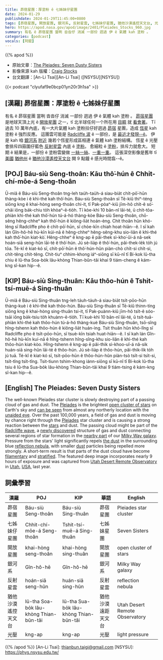```yaml
---
title: 昴宿星團：厚塗粉 ê 七姊妹仔星團
date: 2024-01-29
publishdate: 2024-01-29T11:45:00+0800
tags: [昴宿星團, 開放星團, 銀河系, 反射星雲, 七姊妹仔星團, 猶他沙漠遙控天文台, 光壓]
hero: https://apod.nasa.gov/apod/image/2401/Pleiades_Stocks_960.jpg
summary: 有名 ê 昴宿星團 當咧 沓沓仔 消滅 一部份 迵過 伊 ê 氣體 kah 塗粉 。
categories: [podcast]
vocals: [阿錕]
---
```


{{% apod %}}

- 原始文章：[The Pleiades: Seven Dusty Sisters](https://apod.nasa.gov/apod/ap240129.html)
- 影像來源 kah 版權：[Craig Stocks](https://www.craigstocksarts.com/resume.html)
- 台文翻譯：[An-Li Tsai][An-Li Tsai] ([NSYSU][NSYSU])

{{< podcast "clyufaf9e0bcp01yn20r3h1sa" >}}

## [漢羅] 昴宿星團：厚塗粉 ê 七姊妹仔星團
有名 ê 昴宿星團 當咧 沓沓仔 消滅 一部份 迵過 伊 ê 氣體 kah 塗粉 。
[昴宿星團][Pleiades 1] 是地球天頂上光 ê [開放星團][open cluster of stars] 之一，tī 北半球任何一个所在用 [目睭][unaided eye] 就 [看會著][can be seen]。
Tī 過去 10 萬年內底，有一大片氣體 kah 塗粉拄仔好迵過 [昴宿][Pleiades 2] 星團，造成 [恆星][stars] kah 塗粉 ê 強烈反應。
這團雲可能是 [Radcliffe 波][Radcliffe wave] ê 一部份，是 [最近才發現--ê][newly discovered]。
伊是 kah 咱 [銀河系][Milky Way galaxy] [附近][nearby part] 幾若个恆星形成區相連 ê 氣體 kah 塗粉結構。
恆星 ê 光壓會排斥四箍圍仔藍色 [反射星雲][reflection nebula] 內底 ê [塗粉][the dust]。
愈細粒 ê [塗粉][dust]，排斥力就愈大。
短期 ê 結果是，一部份 ê 塗粉雲變做 [一絲一絲][filamentary]、[一重一重][stratified]。
這張深空影像是舊年 tī [美國][USA] [猶他州][Utah] ê [猶他沙漠遙控天文台][Utah Desert Remote Observatory] 開 9 點鐘 ê 感光時間翕--ê。

## [POJ] Báu-siù Seng-thoân: Kāu thô͘-hún ê Chhit-chí-mōe-á Seng-thoân
Ū-miâ ê Báu-siù Seng-thoân tng-leh tau̍h-tau̍h-á siau-bia̍t chi̍t-pō͘-hūn thàng-kòe i ê khì-thé kah thô͘-hún.
Báu-siù Seng-thoân sī Tē-kiû thiⁿ-téng siōng kng ê khai-hòng seng-thoân chi-it, tī Pak-pòaⁿ-kiû jīm-hô chi̍t-ê só͘-chāi iōng ba̍k-chiu to̍h khòaⁿ-ē-tio̍h.
Tī kòe-khì 10 bān-nî lāi-té, ū chi̍t-tōa-phiàn khì-thé kah thô͘-hún tú-á-hó thàng-kòe Báu-siù Seng-thoân, chō-sêng hêng-chheⁿ kah thô͘-hún ê kiông-lia̍t hoán-èng.
Chit thoân hûn khó-lêng sī Radcliffe pho ê chi̍t-pō͘-hūn, sī chòe-kīn chiah hoat-hiān--ê.
I sī kah lán Gîn-hô-hē hù-kīn kúi-nā ê hêng-chheⁿ hêng-sêng-khu sio-liân ê khì-thé kah thô͘-hún kiat-kò͘.
Hêng-chheⁿ ê kng-ap ē pâi-thek sì-kho͘-ûi-á nâ-sek hoán-siā seng-hûn lāi-té ê thô͘-hún.
Jú sè-lia̍p ê thô͘-hún, pâi-thek-le̍k to̍h jú tōa.
Té-kî ê kiat-kó sī, chi̍t-pō͘-hūn ê thô͘-hún-hûn piàn-chò chi̍t-si chi̍t-si, chi̍t-têng chi̍t-têng.
Chit-tiuⁿ chhim-khong iáⁿ-siōng sī kū-nî tī Bí-kok Iû-tha chiu ê Iû-tha Soa-bo̍k Iâu-khòng Thian-bûn-tâi khai 9 tiám-cheng ê kám-kng sî-kan hip--ê.

## [KIP] Báu-siù Sing-thuân: Kāu thôo-hún ê Tshit-tsí-muē-á Sing-thuân
Ū-miâ ê Báu-siù Sing-thuân tng-leh ta̍uh-ta̍uh-á siau-bia̍t tsi̍t-pōo-hūn thàng-kuè i ê khì-thé kah thôo-hún.
Báu-siù Sing-thuân sī Tē-kiû thinn-tíng siōng kng ê khai-hòng sing-thuân tsi-it, tī Pak-puànn-kiû jīm-hô tsi̍t-ê sóo-tsāi iōng ba̍k-tsiu to̍h khuànn-ē-tio̍h.
Tī kuè-khì 10 bān-nî lāi-té, ū tsi̍t-tuā-phiàn khì-thé kah thôo-hún tú-á-hó thàng-kuè Báu-siù Sing-thuân, tsō-sîng hîng-tshenn kah thôo-hún ê kiông-lia̍t huán-ìng.
Tsit thuân hûn khó-lîng sī Radcliffe pho ê tsi̍t-pōo-hūn, sī tsuè-kīn tsiah huat-hiān--ê.
I sī kah lán Gîn-hô-hē hù-kīn kuí-nā ê hîng-tshenn hîng-sîng-khu sio-liân ê khì-thé kah thôo-hún kiat-kòo.
Hîng-tshenn ê kng-ap ē pâi-thik sì-khoo-uî-á nâ-sik huán-siā sing-hûn lāi-té ê thôo-hún.
Jú sè-lia̍p ê thôo-hún, pâi-thik-li̍k to̍h jú tuā.
Té-kî ê kiat-kó sī, tsi̍t-pōo-hūn ê thôo-hún-hûn piàn-tsò tsi̍t-si tsi̍t-si, tsi̍t-tîng tsi̍t-tîng.
Tsit-tiunn tshim-khong iánn-siōng sī kū-nî tī Bí-kok Iû-tha tsiu ê Iû-tha Sua-bo̍k Iâu-khòng Thian-bûn-tâi khai 9 tiám-tsing ê kám-kng sî-kan hip--ê.

## [English] The Pleiades: Seven Dusty Sisters
The well-known Pleiades star cluster is slowly destroying part of a passing cloud of gas and dust.
The [Pleiades][Pleiades 1] is the brightest [open cluster of stars][open cluster of stars] on Earth's sky and [can be seen][can be seen] from almost any northerly location with the [unaided eye][unaided eye].
Over the past 100,000 years, a field of gas and dust is moving by chance right through the [Pleiades][Pleiades 2] star cluster and is causing a strong reaction between the [stars][stars] and dust.
The passing cloud might be part of the [Radcliffe wave][Radcliffe wave], a [newly discovered][newly discovered] structure of gas and dust connecting several regions of star formation in the [nearby part][nearby part] of our [Milky Way galaxy][Milky Way galaxy].
Pressure from the stars' light significantly repels [the dust][the dust] in the surrounding blue [reflection nebula][reflection nebula], with smaller [dust][dust] particles being repelled more strongly.
A short-term result is that parts of the dust cloud have become [filamentary][filamentary] and [stratified][stratified].
The featured deep image incorporates nearly 9 hours of exposure and was captured from [Utah Desert Remote Observatory][Utah Desert Remote Observatory] in [Utah][Utah], [USA][USA], last year.

## 詞彙學習

|漢羅|POJ|KIP|華語|English|
|-|-|-|-|-|
|昴宿星團|Báu-siù Seng-thoân|Báu-siù Sing-thuân|昴宿星團|Pleiades star cluster|
|七姊妹仔星團|Chhit-chí-mōe-á Seng-thoân|Tshit-tsí-muē-á Sing-thuân|七姊妹星團|Seven Sisters|
|開放星團|khai-hòng seng-thoân|khai-hòng sing-thuân|開放星團|open cluster of stars|
|銀河系|Gîn-hô-hē|Gîn-hô-hē|銀河系|Milky Way galaxy|
|反射星雲|hoán-siā seng-hûn|huán-siā sing-hûn|反射星雲|reflection nebula|
|猶他沙漠遙控天文台|Iû-tha Soa-bo̍k Iâu-khòng Thian-bûn-tâi|Iû-tha Sua-bo̍k Iâu-khòng Thian-bûn-tâi|猶他沙漠遠距天文台|Utah Desert Remote Observatory|
|光壓|kng-ap|kng-ap|光壓|light pressure|

{{% /apod %}}
[An-Li Tsai]: thianbun.taigi@gmail.com
[NSYSU]: https://phys.nsysu.edu.tw/

[copyright]: https://apod.nasa.gov/apod/fap/lib/about_apod.html#srapply
[License]: https://creativecommons.org/licenses/by/3.0/

[Pleiades 1]:https://en.wikipedia.org/wiki/Pleiades
[open cluster of stars]:https://apod.nasa.gov/apod/open_clusters.html
[can be seen]:https://apod.nasa.gov/apod/ap130212.html
[unaided eye]:http://www.youtube.com/watch?v=cFVbLnXWn6A
[Pleiades 2]:https://apod.nasa.gov/apod/ap131122.html
[stars]:https://science.nasa.gov/astrophysics/focus-areas/how-do-stars-form-and-evolve
[Radcliffe wave]:https://en.wikipedia.org/wiki/Radcliffe_wave
[newly discovered]:https://youtu.be/VJLl0gaMlGE
[nearby part]:http://www.atlasoftheuniverse.com/5000lys.html
[Milky Way galaxy]:https://science.nasa.gov/resource/the-milky-way-galaxy/
[the dust]:https://apod.nasa.gov/apod/ap140225.html
[reflection nebula]:https://apod.nasa.gov/apod/reflection_nebulae.html
[dust]:https://apod.nasa.gov/apod/ap030706.html
[filamentary]:https://apod.nasa.gov/apod/ap120215.html
[stratified]:https://media.tenor.com/wkbFi2XVi08AAAAC/cat-stack-cat-tower.gif
[Utah Desert Remote Observatory]:https://utahdesertremote.com/udro-apod-images/
[Utah]:https://en.wikipedia.org/wiki/Utah
[USA]:https://en.wikipedia.org/wiki/United_States
